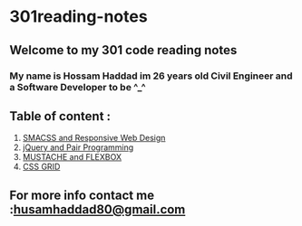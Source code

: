 # 301reading-notes 
 
## Welcome to my 301 code reading notes 

### My name is Hossam Haddad im 26 years old Civil Engineer and a Software Developer to be ^_^ 


## Table of content : 
1. [SMACSS and Responsive Web Design](https://hossamhaddad.github.io/301reading-notes/class-01)
2. [jQuery and Pair Programming](https://hossamhaddad.github.io/301reading-notes/class-02)
3. [MUSTACHE and FLEXBOX](https://hossamhaddad.github.io/301reading-notes/class-03)
4. [ CSS GRID ](https://hossamhaddad.github.io/301reading-notes/class-04)

## For more info contact me :husamhaddad80@gmail.com 